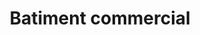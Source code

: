 ---
title: Batiment commercial
longTitle: 'Bâtiment commercial'
tags:
- gccommon
french:
- "[[Commercial buildings]]"
---